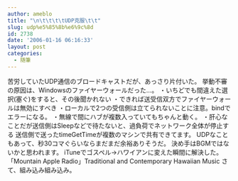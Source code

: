 ```yaml
---
author: ameblo
title: "\n\t\t\t\tUDP克服\t\t"
slug: udp%e5%85%8b%e6%9c%8d
id: 2738
date: '2006-01-16 06:16:33'
layout: post
categories:
  - 随筆
---
```


苦労していたUDP通信のブロードキャストだが、あっさり片付いた。 挙動不審の原因は、Windowsのファイヤーウォールだった…。 ・いちどでも間違えた選択(塞ぐ)をすると、その後聞かれない ・できれば送受信双方でファイヤーウォールは無効にすべき ・ローカルで2つの受信側は立てられないことに注意。bindでエラーになる。 ・無線で間にハブが複数入っていてもちゃんと動く。 ・肝心なことだが送信側はSleepなどで待たないと、過負荷でネットワーク全体が停止する 送信側で送ったtimeGetTimeが複数のマシンで共有できてます。 UDPなこともあって、秒30コマぐらいならまだまだ余裕ありそうだ。 決め手はBGMではないかと思われます。 iTuneでゴスペル→ハワイアンに変えた瞬間に解決した。 「Mountain Apple Radio」Traditional and Contemporary Hawaiian Music さて、組み込み組み込み。